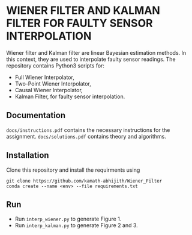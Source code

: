 # WIENER FILTER AND KALMAN FILTER FOR FAULTY SENSOR INTERPOLATION

Wiener filter and Kalman filter are linear Bayesian estimation methods. In this context, they are used to interpolate faulty sensor readings. The repository contains Python3 scripts for:

- Full Wiener Interpolator,
- Two-Point Wiener Interpolator,
- Causal Wiener Interpolator,
- Kalman Filter,
for faulty sensor interpolation.

## Documentation

`docs/instructions.pdf` contains the necessary instructions for the assignment. `docs/solutions.pdf` contains theory and algorithms.

## Installation

Clone this repository and install the requirments using
```shell
git clone https://github.com/kamath-abhijith/Wiener_Filter
conda create --name <env> --file requirements.txt
```

## Run

- Run `interp_wiener.py` to generate Figure 1.
- Run `interp_kalman.py` to generate Figure 2 and 3.